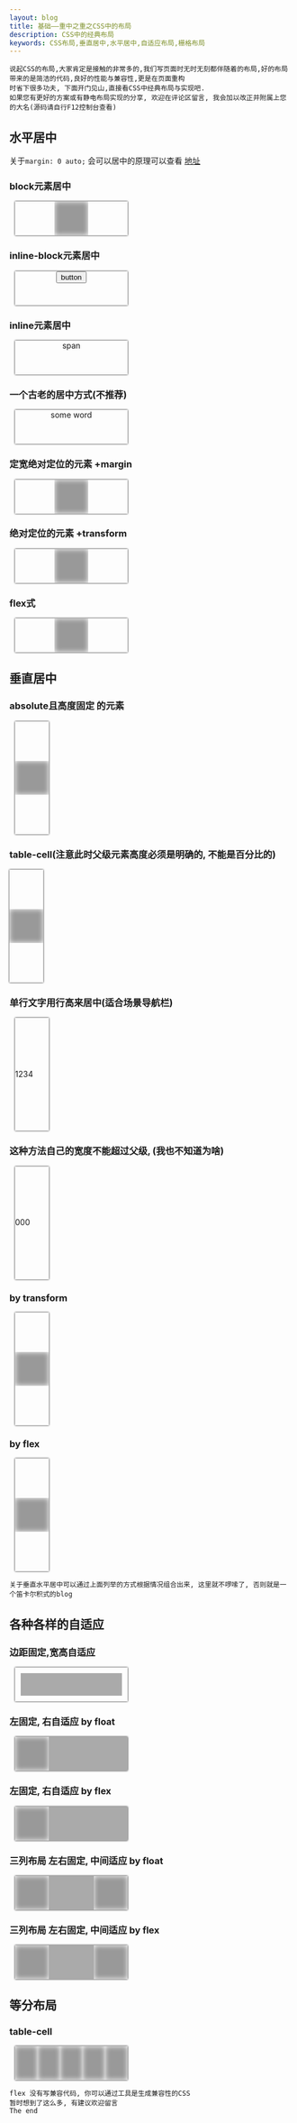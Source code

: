 ```yaml
---
layout: blog
title: 基础——重中之重之CSS中的布局
description: CSS中的经典布局
keywords: CSS布局,垂直居中,水平居中,自适应布局,栅格布局
---
```

<style>
        .window {
            margin: 10px;
            width: 200px;
            height: 60px;
            box-shadow: 0 0 3px #000;
        }

        .v-window {
            margin: 10px;
            height: 200px;
            width: 60px;
            box-shadow: 0 0 3px #000;
        }

        .relative {
            position: relative;
        }

        .absolute {
            position: absolute;
        }

        .flex {
            display: flex;
        }

        .table {
            display: table;
        }

        .table-cell {
            display: table-cell;
        }

        .v-center-after:after{
            content: " ";
            display: inline-block;
            vertical-align: middle;
            height: 100%;
        }

        .fl {
            float: left;
        }

        .fr {
            float: right;
        }

        .content {
            width: 60px;
            height: 60px;
            background: #999;
            box-shadow: 0 0 10px #fff inset;
        }

    </style>

```
说起CSS的布局,大家肯定是接触的非常多的,我们写页面时无时无刻都伴随着的布局,好的布局带来的是简洁的代码,良好的性能与兼容性,更是在页面重构
时省下很多功夫, 下面开门见山,直接看CSS中经典布局与实现吧.
如果您有更好的方案或有静电布局实现的分享, 欢迎在评论区留言, 我会加以改正并附属上您的大名(源码请自行F12控制台查看)
```

## 水平居中

关于`margin: 0 auto;` 会可以居中的原理可以查看 [地址](https://www.w3.org/TR/CSS2/visudet.html#blockwidth)

### block元素居中
<div class="window">
    <div class="content" style="margin: 0 auto"></div>
</div>

### inline-block元素居中
<div class="window" style="text-align: center">
    <button>button</button>
</div>

### inline元素居中
<div class="window" style="text-align: center">
    <span>span</span>
</div>

### 一个古老的居中方式(不推荐)
<div class="window" >
    <div style="position: relative; left: 50%; float: left">
        <span style="left: -50%; position: relative;">some word</span>
    </div>
</div>

### 定宽绝对定位的元素 +margin
<div class="window relative">
    <div class="absolute content" style="left: 50%; margin-left: -30px"></div>
</div>

### 绝对定位的元素 +transform
<div class="window relative">
    <div class="absolute content" style="left: 50%; transform: translate(-50%, 0)"></div>
</div>

### flex式
<div class="window flex" style="justify-content: center">
    <div class="content"></div>
</div>

## 垂直居中

### absolute且高度固定 的元素
<div class="v-window relative">
    <div class="content" style="margin: auto 0; position: absolute; top: 0; bottom: 0;"></div>
</div>

### table-cell(注意此时父级元素高度必须是明确的, 不能是百分比的)
<div class="v-window table-cell" style="vertical-align: middle">
    <div class="content"></div>
</div>

### 单行文字用行高来居中(适合场景导航栏)
<div class="v-window">
    <span style="line-height: 200px">1234</span>
</div>

### 这种方法自己的宽度不能超过父级, (我也不知道为啥)
<div class="v-window v-center-after">
    <div style="display: inline-block">000</div>
</div>

### by transform
<div class="v-window relative">
    <div class="absolute content" style="top: 50%; transform: translate(0, -50%)"></div>
</div>

### by flex
<div class="v-window flex" style="align-items: center">
    <div class="content"></div>
</div>

```
关于垂直水平居中可以通过上面列举的方式根据情况组合出来, 这里就不啰嗦了, 否则就是一个笛卡尔积式的blog
```

## 各种各样的自适应

### 边距固定,宽高自适应
<div class="window relative">
    <div class="absolute" style="left: 10px; right: 10px; top: 10px; bottom: 10px; background: #aaa"></div>
</div>

### 左固定, 右自适应 by float
<div class="window">
    <div class="content fl"></div>
    <div style="background: #aaa; height: 60px; margin-left: 60px"></div>
</div>

### 左固定, 右自适应 by flex
<div class="window flex">
    <div class="content"></div>
    <div style="background: #aaa; height: 60px; flex: 1 1 auto;"></div>
</div>

### 三列布局 左右固定, 中间适应 by float
<div class="window">
    <div class="content fr"></div>
    <div class="content fl"></div>
    <div style="background: #aaa; height: 60px; margin-left: 60px; margin-right: 60px"></div>
</div>

### 三列布局 左右固定, 中间适应 by flex
<div class="window flex">
    <div class="content"></div>
    <div style="background: #aaa; height: 60px; flex: 1 1 auto;"></div>
    <div class="content"></div>
</div>

## 等分布局

### table-cell
<div class="window table">
    <div class="content table-cell"></div>
    <div class="content table-cell"></div>
    <div class="content table-cell"></div>
    <div class="content table-cell"></div>
    <div class="content table-cell"></div>
</div>

```
flex 没有写兼容代码, 你可以通过工具是生成兼容性的CSS
暂时想到了这么多, 有建议欢迎留言
The end
```

